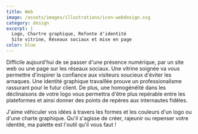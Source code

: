 ```yaml
---
title: Web
image: /assets/images/illustrations/icon-webdesign.svg
category: design
excerpt: |
  Logo, Chartre graphique, Refonte d'identité  
  Site vitrine, Réseaux sociaux et mise en page
color: blue
---
```

Difficile aujourd'hui de se passer d'une présence numérique, par un site web ou une page sur les réseaux sociaux. Une vitrine soignée va vous permettre d'inspirer la confiance aux visiteurs soucieux d'éviter les arnaques. Une identité graphique travaillée prouve un professionalisme rassurant pour le futur client. De plus, une homogénéïté dans les déclinaisons de votre logo vous permettra d'être plus repérable entre les plateformes et ainsi donner des points de repères aux internautes fidèles.

J'aime véhiculer vos idées à travers les formes et les couleurs d'un logo ou d'une charte graphique. Qu'il s'agisse de créer, rajeunir ou repenser votre identité, ma palette est l'outil qu'il vous faut !
